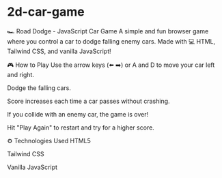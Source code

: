 # 2d-car-game
🏎️ Road Dodge - JavaScript Car Game
A simple and fun browser game where you control a car to dodge falling enemy cars. Made with 💻 HTML, Tailwind CSS, and vanilla JavaScript!

🎮 How to Play
Use the arrow keys (⬅️ ➡️) or A and D to move your car left and right.

Dodge the falling cars.

Score increases each time a car passes without crashing.

If you collide with an enemy car, the game is over!

Hit "Play Again" to restart and try for a higher score.

⚙️ Technologies Used
HTML5

Tailwind CSS

Vanilla JavaScript
